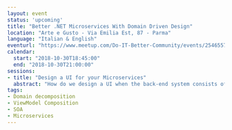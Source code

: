 ```yaml
---
layout: event
status: 'upcoming'
title: "Better .NET Microservices With Domain Driven Design"
location: "Arte e Gusto - Via Emilia Est, 87 - Parma"
language: "Italian & English"
eventurl: "https://www.meetup.com/Do-IT-Better-Community/events/254655774/"
calendar:
  start: "2018-10-30T18:45:00"
  end: "2018-10-30T21:00:00"
sessions:
- title: "Design a UI for your Microservices"
  abstract: "How do we design a UI when the back-end system consists of dozens (or more) microservices? We have separation and autonomy on the back end, but on the front end this all needs to come back together. How do we stop it from turning into a mess of spaghetti code? How do we prevent simple actions from causing an inefficient torrent of web requests? Join Mauro in building a Composite UI for Microservices from scratch, using .NET Core. Walk away with a clear understanding of what Services UI Composition is and how you can architect front end to be Microservices ready."
tags:
- Domain decomposition
- ViewModel Composition
- SOA
- Microservices
---
```

